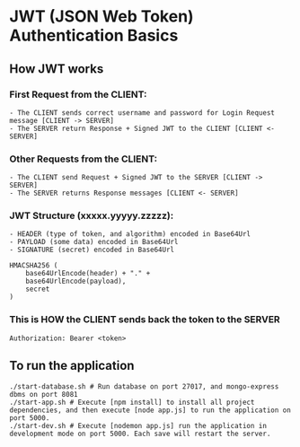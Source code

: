 # JWT (JSON Web Token) Authentication Basics

## How JWT works
### First Request from the CLIENT:
    - The CLIENT sends correct username and password for Login Request message [CLIENT -> SERVER]
    - The SERVER return Response + Signed JWT to the CLIENT [CLIENT <- SERVER]

### Other Requests from the CLIENT:
    - The CLIENT send Request + Signed JWT to the SERVER [CLIENT -> SERVER]
    - The SERVER returns Response messages [CLIENT <- SERVER]
    
### JWT Structure (xxxxx.yyyyy.zzzzz):
    - HEADER (type of token, and algorithm) encoded in Base64Url
    - PAYLOAD (some data) encoded in Base64Url
    - SIGNATURE (secret) encoded in Base64Url

``` shell
HMACSHA256 (
    base64UrlEncode(header) + "." +
    base64UrlEncode(payload),
    secret
)
```

### This is HOW the CLIENT sends back the token to the SERVER

``` shell
Authorization: Bearer <token>
```

## To run the application

```shell
./start-database.sh # Run database on port 27017, and mongo-express dbms on port 8081
./start-app.sh # Execute [npm install] to install all project dependencies, and then execute [node app.js] to run the application on port 5000.
./start-dev.sh # Execute [nodemon app.js] run the application in development mode on port 5000. Each save will restart the server.
```

